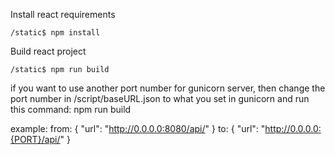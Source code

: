 Install react requirements

```
/static$ npm install
``` 

Build react project

```
/static$ npm run build
```

if you want to use another port number for gunicorn server, then change the port number in /script/baseURL.json to what you set in gunicorn and run this command:
npm run build

example:
from:
{
    "url": "http://0.0.0.0:8080/api/"
}
to:
{
    "url": "http://0.0.0.0:{PORT}/api/"
}